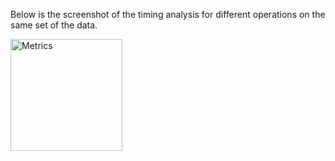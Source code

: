 Below is the screenshot of the timing analysis for different operations on the same set of the data.

<img width="179" alt="Metrics" src="https://github.com/poojasahu10/PortableDS-library/assets/40976022/45c925bf-70d7-440f-965c-a0396e383c5c">
